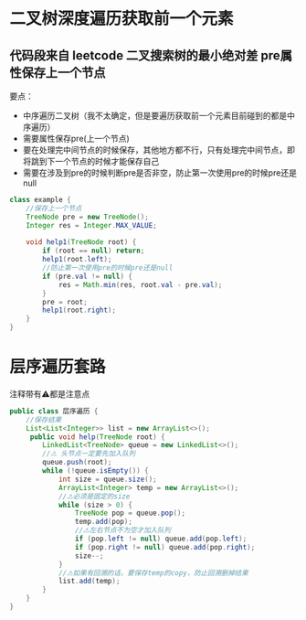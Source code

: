 # 二叉树深度遍历获取前一个元素
代码段来自 leetcode 二叉搜索树的最小绝对差
pre属性保存上一个节点
---
要点：
- 中序遍历二叉树（我不太确定，但是要遍历获取前一个元素目前碰到的都是中序遍历）
- 需要属性保存pre(上一个节点)
- 要在处理完中间节点的时候保存，其他地方都不行，只有处理完中间节点，即将跳到下一个节点的时候才能保存自己
- 需要在涉及到pre的时候判断pre是否非空，防止第一次使用pre的时候pre还是null
```java
class example {
    //保存上一个节点
    TreeNode pre = new TreeNode();
    Integer res = Integer.MAX_VALUE;
    
    void help1(TreeNode root) {
        if (root == null) return;
        help1(root.left);
        //防止第一次使用pre的时候pre还是null
        if (pre.val != null) {
            res = Math.min(res, root.val - pre.val);
        }
        pre = root;
        help1(root.right);
    }
}
```
# 层序遍历套路
注释带有⚠都是注意点
```java
public class 层序遍历 {
    //保存结果
    List<List<Integer>> list = new ArrayList<>();
     public void help(TreeNode root) {
        LinkedList<TreeNode> queue = new LinkedList<>();
        //⚠ 头节点一定要先加入队列
        queue.push(root);
        while (!queue.isEmpty()) {
            int size = queue.size();
            ArrayList<Integer> temp = new ArrayList<>();
            //⚠必须是固定的size
            while (size > 0) {
                TreeNode pop = queue.pop();
                temp.add(pop);
                //⚠左右节点不为空才加入队列
                if (pop.left != null) queue.add(pop.left);
                if (pop.right != null) queue.add(pop.right);
                size--;
            }
            //⚠如果有回溯的话，要保存temp的copy，防止回溯删掉结果
            list.add(temp);
        }
    }
}

```